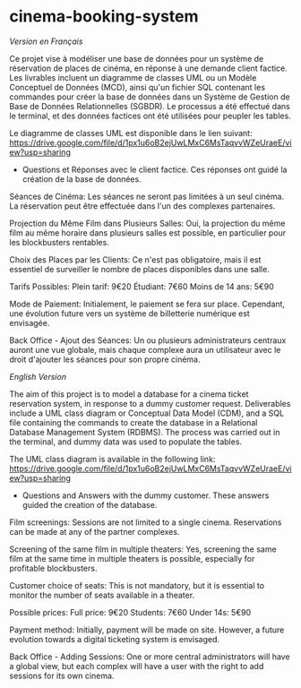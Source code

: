 # cinema-booking-system

*Version en Français*

Ce projet vise à modéliser une base de données pour un système de réservation de places de cinéma, en réponse à une demande client factice. Les livrables incluent un diagramme de classes UML ou un Modèle Conceptuel de Données (MCD), ainsi qu'un fichier SQL contenant les commandes pour créer la base de données dans un Système de Gestion de Base de Données Relationnelles (SGBDR). Le processus a été effectué dans le terminal, et des données factices ont été utilisées pour peupler les tables.

Le diagramme de classes UML est disponible dans le lien suivant: https://drive.google.com/file/d/1px1u6oB2ejUwLMxC6MsTaqvvWZeUraeE/view?usp=sharing


- Questions et Réponses avec le client factice. Ces réponses ont guidé la création de la base de données.

Séances de Cinéma:
Les séances ne seront pas limitées à un seul cinéma. La réservation peut être effectuée dans l'un des complexes partenaires.

Projection du Même Film dans Plusieurs Salles:
Oui, la projection du même film au même horaire dans plusieurs salles est possible, en particulier pour les blockbusters rentables.

Choix des Places par les Clients:
Ce n'est pas obligatoire, mais il est essentiel de surveiller le nombre de places disponibles dans une salle.

Tarifs Possibles:
Plein tarif: 9€20
Étudiant: 7€60
Moins de 14 ans: 5€90

Mode de Paiement:
Initialement, le paiement se fera sur place. Cependant, une évolution future vers un système de billetterie numérique est envisagée.

Back Office - Ajout des Séances:
Un ou plusieurs administrateurs centraux auront une vue globale, mais chaque complexe aura un utilisateur avec le droit d'ajouter les séances pour son propre cinéma.


*English Version*

The aim of this project is to model a database for a cinema ticket reservation system, in response to a dummy customer request. Deliverables include a UML class diagram or Conceptual Data Model (CDM), and a SQL file containing the commands to create the database in a Relational Database Management System (RDBMS). The process was carried out in the terminal, and dummy data was used to populate the tables.

The UML class diagram is available in the following link: https://drive.google.com/file/d/1px1u6oB2ejUwLMxC6MsTaqvvWZeUraeE/view?usp=sharing


- Questions and Answers with the dummy customer. These answers guided the creation of the database.

Film screenings:
Sessions are not limited to a single cinema. Reservations can be made at any of the partner complexes.

Screening of the same film in multiple theaters:
Yes, screening the same film at the same time in multiple theaters is possible, especially for profitable blockbusters.

Customer choice of seats:
This is not mandatory, but it is essential to monitor the number of seats available in a theater.

Possible prices:
Full price: 9€20
Students: 7€60
Under 14s: 5€90

Payment method:
Initially, payment will be made on site. However, a future evolution towards a digital ticketing system is envisaged.

Back Office - Adding Sessions:
One or more central administrators will have a global view, but each complex will have a user with the right to add sessions for its own cinema.